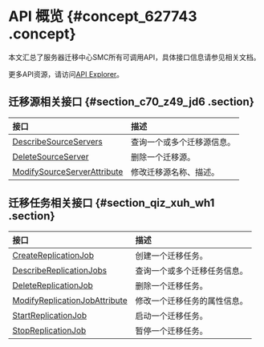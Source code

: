 # API 概览 {#concept_627743 .concept}

本文汇总了服务器迁移中心SMC所有可调用API，具体接口信息请参见相关文档。

更多API资源，请访问[API Explorer](https://api.aliyun.com/)。

## 迁移源相关接口 {#section_c70_z49_jd6 .section}

|接口|描述|
|:-|:-|
|[DescribeSourceServers](cn.zh-CN/API参考/迁移源/DescribeSourceServers.md#)|查询一个或多个迁移源信息。|
|[DeleteSourceServer](cn.zh-CN/API参考/迁移源/DeleteSourceServer.md#)|删除一个迁移源。|
|[ModifySourceServerAttribute](cn.zh-CN/API参考/迁移源/ModifySourceServerAttribute.md#)|修改迁移源名称、描述。|

## 迁移任务相关接口 {#section_qiz_xuh_wh1 .section}

|接口|描述|
|:-|:-|
|[CreateReplicationJob](cn.zh-CN/API参考/迁云任务/CreateReplicationJob.md#)|创建一个迁移任务。|
|[DescribeReplicationJobs](cn.zh-CN/API参考/迁云任务/DescribeReplicationJobs.md#)|查询一个或多个迁移任务信息。|
|[DeleteReplicationJob](cn.zh-CN/API参考/迁云任务/DeleteReplicationJob.md#)|删除一个迁移任务。|
|[ModifyReplicationJobAttribute](cn.zh-CN/API参考/迁云任务/ModifyReplicationJobAttribute.md#)|修改一个迁移任务的属性信息。|
|[StartReplicationJob](cn.zh-CN/API参考/迁云任务/StartReplicationJob.md#)|启动一个迁移任务。|
|[StopReplicationJob](cn.zh-CN/API参考/迁云任务/StopReplicationJob.md#)|暂停一个迁移任务。|

